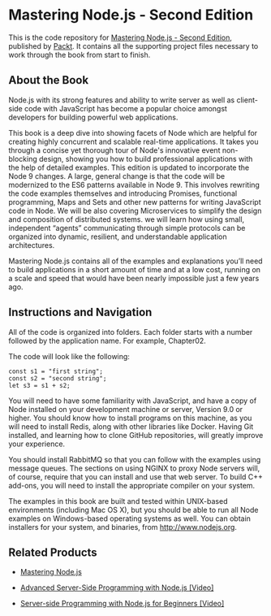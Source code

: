 # Mastering Node.js - Second Edition
This is the code repository for [Mastering Node.js - Second Edition](https://www.packtpub.com/web-development/mastering-nodejs-second-edition?utm_source=github&utm_medium=repository&utm_campaign=9781785888960), published by [Packt](https://www.packtpub.com/?utm_source=github). It contains all the supporting project files necessary to work through the book from start to finish.
## About the Book
Node.js with its strong features and ability to write server as well as client-side code with JavaScript has become a popular choice amongst developers for building powerful web applications.

This book is a deep dive into showing facets of Node which are helpful for creating highly concurrent and scalable real-time applications. It takes you through a concise yet thorough tour of Node's innovative event non-blocking design, showing you how to build professional applications with the help of detailed examples. This edition is updated to incorporate the Node 9 changes. A large, general change is that the code will be modernized to the ES6 patterns available in Node 9. This involves rewriting the code examples themselves and introducing Promises, functional programming, Maps and Sets and other new patterns for writing JavaScript code in Node. We will be also covering Microservices to simplify the design and composition of distributed systems. we will learn how using small, independent “agents” communicating through simple protocols can be organized into dynamic, resilient, and understandable application architectures.

Mastering Node.js contains all of the examples and explanations you’ll need to build applications in a short amount of time and at a low cost, running on a scale and speed that would have been nearly impossible just a few years ago.

## Instructions and Navigation
All of the code is organized into folders. Each folder starts with a number followed by the application name. For example, Chapter02.



The code will look like the following:
```
const s1 = "first string";
const s2 = "second string";
let s3 = s1 + s2;
```

You will need to have some familiarity with JavaScript, and have a copy of Node installed on your development machine or server, Version 9.0 or higher. You should know how to install programs on this machine, as you will need to install Redis, along with other libraries like Docker. Having Git installed, and learning how to clone GitHub repositories, will greatly improve your experience.

You should install RabbitMQ so that you can follow with the examples using message queues. The sections on using NGINX to proxy Node servers will, of course, require that you can install and use that web server. To build C++ add-ons, you will need to install the appropriate compiler on your system.

The examples in this book are built and tested within UNIX-based environments (including Mac OS X), but you should be able to run all Node examples on Windows-based operating systems as well. You can obtain installers for your system, and binaries, from http://www.nodejs.org.

## Related Products
* [Mastering Node.js](https://www.packtpub.com/web-development/mastering-nodejs?utm_source=github&utm_medium=repository&utm_campaign=9781782166320)

* [Advanced Server-Side Programming with Node.js [Video]](https://www.packtpub.com/web-development/advanced-server-side-programming-nodejs-video?utm_source=github&utm_medium=repository&utm_campaign=9781787289963)

* [Server-side Programming with Node.js for Beginners [Video]](https://www.packtpub.com/business/server-side-programming-nodejs-beginners-video?utm_source=github&utm_medium=repository&utm_campaign=9781788476126)
